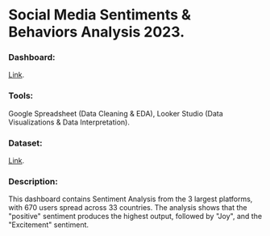 # Social Media Sentiments & Behaviors Analysis 2023.
### Dashboard: 
[Link](https://lookerstudio.google.com/u/0/reporting/9be25f99-446b-4ef6-ac10-04ed3ea74aad/page/i3r9D).
### Tools:
Google Spreadsheet (Data Cleaning & EDA), Looker Studio (Data Visualizations & Data Interpretation).
### Dataset: 
[Link](https://www.kaggle.com/datasets/kashishparmar02/social-media-sentiments-analysis-dataset/data).
### Description:
This dashboard contains Sentiment Analysis from the 3 largest platforms, with 670 users spread across 33 countries. The analysis shows that the "positive" sentiment produces the highest output, followed by "Joy", and the "Excitement" sentiment.
